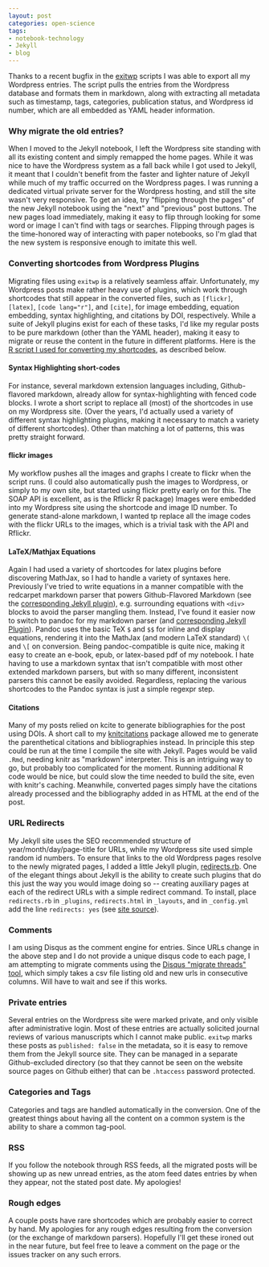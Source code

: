 ```yaml
---
layout: post
categories: open-science
tags: 
- notebook-technology
- Jekyll
- blog
---
```


Thanks to a recent bugfix in the [exitwp](https://github.com/thomasf/exitwp) scripts I was able to export all my Wordpress entries.  The script pulls the entries from the Wordpress database and formats them in markdown, along with extracting all metadata such as timestamp, tags, categories, publication status, and Wordpress id number, which are all embedded as YAML header information.  

### Why migrate the old entries?

When I moved to the Jekyll notebook, I left the Wordpress site standing with all its existing content and simply remapped the home pages. While it was nice to have the Wordpress system as a fall back while I got used to Jekyll, it meant that I couldn't benefit from the faster and lighter nature of Jekyll while much of my traffic occurred on the Wordpress pages.  I was running a dedicated virtual private server for the Wordpress hosting, and still the site wasn't very responsive.  To get an idea, try "flipping through the pages" of the new Jekyll notebook using the "next" and "previous" post buttons.  The new pages load immediately, making it easy to flip through looking for some word or image I can't find with tags or searches. Flipping through pages is the time-honored way of interacting with paper notebooks, so I'm glad that the new system is responsive enough to imitate this well.  


### Converting shortcodes from Wordpress Plugins

Migrating files using `exitwp` is a relatively seamless affair.  Unfortunately, my Wordpress posts make rather heavy use of plugins, which work through shortcodes that still appear in the converted files, such as `[flickr]`, `[latex]`, `[code lang="r"]`, and `[cite]`, for image embedding, equation embedding, syntax highlighting, and citations by DOI, respectively.  While a suite of Jekyll plugins exist for each of these tasks, I'd like my regular posts to be pure markdown (other than the YAML header), making it easy to migrate or reuse the content in the future in different platforms.  Here is the [R script I used for converting my shortcodes](https://github.com/cboettig/sandbox/blob/c489da83ca7a78345b7981be4de5933ae7d63ac0/shortcodes.R), as described below.  

#### Syntax Highlighting short-codes

For instance, several markdown extension languages including, Github-flavored markdown, already allow for syntax-highlighting with fenced code blocks.  I wrote a short script to replace all (most) of the shortcodes in use on my Wordpress site.  (Over the years, I'd actually used a variety of different syntax highlighting plugins, making it necessary to match a variety of different shortcodes).  Other than matching a lot of patterns, this was pretty straight forward.  

#### flickr images

My workflow pushes all the images and graphs I create to flickr when the script runs.  (I could also automatically push the images to Wordpress, or simply to my own site, but started using flickr pretty early on for this.  The SOAP API is excellent, as is the Rflickr R package)  Images were embedded into my Wordpress site using the shortcode and image ID number. To generate stand-alone markdown, I wanted tp replace all the image codes with the flickr URLs to the images, which is a trivial task with the API and Rflickr.

#### LaTeX/Mathjax Equations

Again I had used a variety of shortcodes for latex plugins before discovering MathJax, so I had to handle a variety of syntaxes here. Previously I've tried to write equations in a manner compatible with the redcarpet markdown parser that powers Github-Flavored Markdown (see the [corresponding Jekyll plugin](https://github.com/nono/Jekyll-plugins)), e.g. surrounding equations with `<div>` blocks to avoid the parser mangling them.  Instead, I've found it easier now to switch to pandoc for my markdown parser (and [corresponding Jekyll Plugin](https://github.com/dsanson/jekyll-pandoc-plugin)).  Pandoc uses the basic TeX `$` and `$$` for inline and display equations, rendering it into the MathJax (and modern LaTeX standard) `\(` and `\[` on conversion. Being pandoc-compatible is quite nice, making it easy to create an e-book, epub, or latex-based pdf of my notebook.  I hate having to use a markdown syntax that isn't compatible with most other extended markdown parsers, but with so many different, inconsistent parsers this cannot be easily avoided. Regardless, replacing the various shortcodes to the Pandoc syntax is just a simple regexpr step.

#### Citations

Many of my posts relied on kcite to generate bibliographies for the post using DOIs.  A short call to my [knitcitations](http://www.carlboettiger.info/2012/05/30/knitcitations.html) package allowed me to generate the parenthetical citations and bibliographies instead. In principle this step could be run at the time I compile the site with Jekyll.  Pages would be valid `.Rmd`, needing knitr as "markdown" interpreter. This is an intriguing way to go, but probably too complicated for the moment.  Running additional R code would be nice, but could slow the time needed to build the site, even with knitr's caching.  Meanwhile, converted pages simply have the citations already processed and the bibliography added in as HTML at the end of the post.  

### URL Redirects

My Jekyll site uses the SEO recommended structure of year/month/day/page-title for URLs, while my Wordpress site used simple random id numbers.  To ensure that links to the old Wordpress pages resolve to the newly migrated pages, I added a little Jekyll plugin, [redirects.rb](https://github.com/cboettig/labnotebook/blob/master/_plugins/redirects.rb). One of the elegant things about Jekyll is the ability to create such plugins that do this just the way you would image doing so -- creating auxiliary pages at each of the redirect URLs with a simple redirect command. To install, place `redirects.rb` in `_plugins`, `redirects.html` in `_layouts`, and in `_config.yml` add the line `redirects: yes` (see [site source](https://github.com/cboettig/labnotebook)).


### Comments

I am using Disqus as the comment engine for entries.  Since URLs change in the above step and I do not provide a unique disqus code to each page, I am attempting to migrate comments using the [Disqus "migrate threads" tool](http://help.disqus.com/customer/portal/articles/286778-using-the-migration-tools), which simply takes a csv file listing old and new urls in consecutive columns.  Will have to wait and see if this works.  


### Private entries

Several entries on the Wordpress site were marked private, and only visible after administrative login. Most of these entries are actually solicited journal reviews of various manuscripts which I cannot make public. `exitwp` marks these posts as `published: false` in the metadata, so it is easy to remove them from the Jekyll source site. They can be managed in a separate Github-excluded directory (so that they cannot be seen on the website source pages on Github either) that can be `.htaccess` password protected.  

### Categories and Tags

Categories and tags are handled automatically in the conversion.  One of the greatest things about having all the content on a common system is the ability to share a common tag-pool.  

### RSS

If you follow the notebook through RSS feeds, all the migrated posts will be showing up as new unread entries, as the atom feed dates entries by when they appear, not the stated post date.  My apologies!

### Rough edges

A couple posts have rare shortcodes which are probably easier to correct by hand.  My apologies for any rough edges resulting from the conversion (or the exchange of markdown parsers).  Hopefully I'll get these ironed out in the near future, but feel free to leave a comment on the page or the issues tracker on any such errors.  
